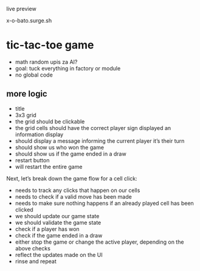 live preview

x-o-bato.surge.sh

# tic-tac-toe game

- math random upis za AI?
- goal: tuck everything in factory or module
- no global code

## more logic

- title
- 3x3 grid
- the grid should be clickable
- the grid cells should have the correct player sign displayed an information display
- should display a message informing the current player it’s their turn
- should show us who won the game
- should show us if the game ended in a draw
- restart button
- will restart the entire game

Next, let’s break down the game flow for a cell click:

- needs to track any clicks that happen on our cells
- needs to check if a valid move has been made
- needs to make sure nothing happens if an already played cell has been clicked
- we should update our game state
- we should validate the game state
- check if a player has won
- check if the game ended in a draw
- either stop the game or change the active player, depending on the above checks
- reflect the updates made on the UI
- rinse and repeat
